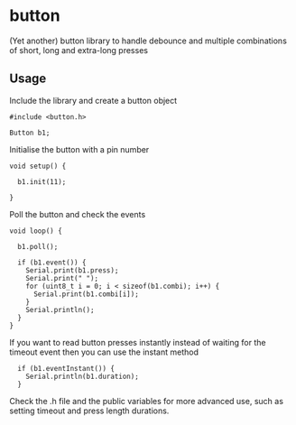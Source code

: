 # button
(Yet another) button library to handle debounce and multiple combinations of short, long and extra-long presses

## Usage


Include the library and create a button object
```
#include <button.h>

Button b1;
```


Initialise the button with a pin number
```
void setup() {

  b1.init(11);

}
```


Poll the button and check the events
```
void loop() {

  b1.poll();

  if (b1.event()) {
    Serial.print(b1.press);
    Serial.print(" ");
    for (uint8_t i = 0; i < sizeof(b1.combi); i++) {
      Serial.print(b1.combi[i]);
    }
    Serial.println();
  }
}
```


If you want to read button presses instantly instead of waiting for the timeout event then you can use the instant method
```
  if (b1.eventInstant()) {
    Serial.println(b1.duration);
  }
```

Check the .h file and the public variables for more advanced use, such as setting timeout and press length durations.

